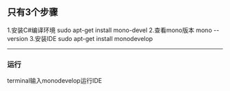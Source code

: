 ## 只有3个步骤
1.安装C#编译环境
sudo apt-get install mono-devel
2.查看mono版本 
mono --version
3.安装IDE
sudo apt-get install monodevelop 

--------------------------------

### 运行
terminal输入monodevelop运行IDE